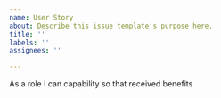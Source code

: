 ```yaml
---
name: User Story
about: Describe this issue template's purpose here.
title: ''
labels: ''
assignees: ''

---
```


As a role I can capability so that received benefits
